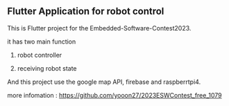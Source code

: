 ## Flutter Application for robot control

This is Flutter project for the Embedded-Software-Contest2023.

it has two main function

1) robot controller

2) receiving robot state

And this project use the google map API, firebase and raspberrtpi4.

more infomation : https://github.com/yooon27/2023ESWContest_free_1079

